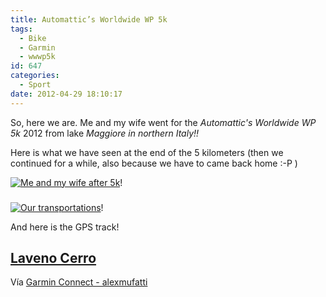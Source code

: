 ```yaml
---
title: Automattic’s Worldwide WP 5k
tags:
  - Bike
  - Garmin
  - wwwp5k
id: 647
categories:
  - Sport
date: 2012-04-29 18:10:17
---
```


So, here we are. Me and my wife went for the _Automattic's Worldwide WP 5k_ 2012 from lake _Maggiore _in northern Italy_!!_

Here is what we have seen at the end of the 5 kilometers (then we continued for a while, also because we have to came back home :-P )

[![Me and my wife after 5k](/images/2012/04/img_02481.jpg "Me and my wife after 5k")](/images/2012/04/img_02481.jpg)!

### 

[![Our transportations](/images/2012/04/img_02491.jpg "Our transportations")](/images/2012/04/img_02491.jpg)!

And here is the GPS track!

## [Laveno Cerro](http://connect.garmin.com/activity/172503706)

Vía [Garmin Connect - alexmufatti](http://connect.garmin.com/explore?owner=alexmufatti)